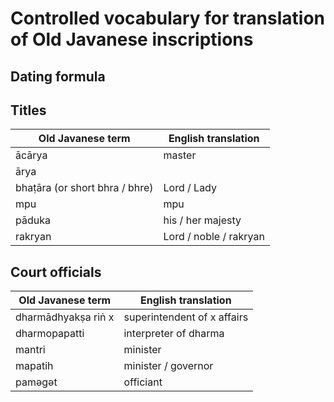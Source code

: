 # Controlled vocabulary for translation of Old Javanese inscriptions

## Dating formula


## Titles
| Old Javanese term              | English translation    |
|--------------------------------|------------------------|
| ācārya                         | master                 |
| ārya                           |                        |
| bhaṭāra (or short bhra / bhre) | Lord / Lady            |
| mpu                            | mpu                    |
| pāduka                         | his / her majesty      |
| rakryan                        | Lord / noble / rakryan |

## Court officials
| Old Javanese term   | English translation         |
|---------------------|-----------------------------|
| dharmādhyakṣa riṅ x | superintendent of x affairs |
| dharmopapatti       | interpreter of dharma       |
| mantri              | minister                    |
| mapatih             | minister / governor         |
| paməgət             | officiant                   |

